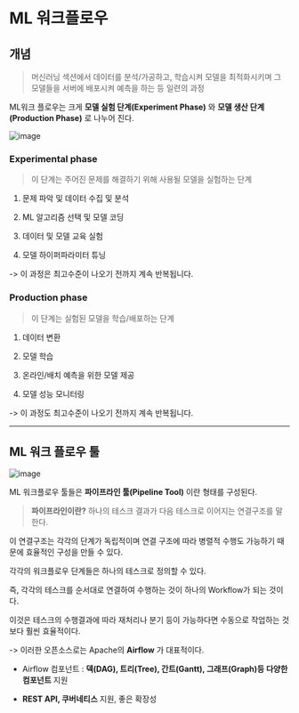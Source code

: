 # ML 워크플로우

## 개념

> 머신러닝 섹션에서 데이터를 분석/가공하고, 학습시켜 모델을 최적화시키며 그 모델들을 서버에 배포시켜 예측을 하는 등 일련의 과정

ML워크 플로우는 크게 __모델 실험 단계(Experiment Phase)__ 와 __모델 생산 단계(Production Phase)__ 로 나누어 진다.

![image](https://user-images.githubusercontent.com/54052704/223021397-6644e1f8-dc26-40df-9dc5-c4fe21564f76.png)

### Experimental phase

> 이 단계는 주어진 문제를 해결하기 위해 사용될 모델을 실험하는 단계

1. 문제 파악 및 데이터 수집 및 분석

2. ML 알고리즘 선택 및 모델 코딩

3. 데이터 및 모델 교육 실험

4. 모델 하이퍼파라미터 튜닝

-> 이 과정은 최고수준이 나오기 전까지 계속 반복됩니다.

### Production  phase

> 이 단계는 실험된 모델을 학습/배포하는 단계

1. 데이터 변환

2. 모델 학습

3. 온라인/배치 예측을 위한 모델 제공

4. 모델 성능 모니터링

-> 이 과정도 최고수준이 나오기 전까지 계속 반복됩니다.

---
## ML 워크 플로우 툴

![image](https://user-images.githubusercontent.com/54052704/223029023-1b149b3d-cbf5-4d0e-83fc-9d573d35ca6a.png)


ML 워크플로우 툴들은 __파이프라인 툴(Pipeline Tool)__ 이란 형태를 구성된다.

> __파이프라인이란?__ 하나의 테스크 결과가 다음 테스크로 이어지는 연결구조를 말한다.

이 연결구조는 각각의 단계가 독립적이며 연결 구조에 따라 병렬적 수행도 가능하기 때문에 효율적인 구성을 만들 수 있다.

각각의 워크플로우 단계들은 하나의 테스크로 정의할 수 있다.

즉, 각각의 테스크를 순서대로 연결하여 수행하는 것이 하나의 Workflow가 되는 것이다.

이것은 테스크의 수행결과에 따라 재처리나 분기 등이 가능하다면 수동으로 작업하는 것보다 훨씬 효율적이다.

-> 이러한 오픈소스로는 Apache의 __Airflow__ 가 대표적이다.

- Airflow 컴포넌트 : __덱(DAG), 트리(Tree), 간트(Gantt), 그래프(Graph)등 다양한 컴포넌트__ 지원

- __REST API, 쿠버네티스__ 지원, 좋은 확장성

